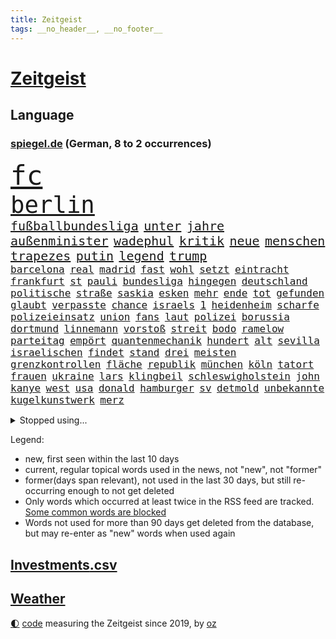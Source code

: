 ```yaml
---
title: Zeitgeist
tags: __no_header__, __no_footer__
---
```


# [Zeitgeist](https://oliz.io/zeitgeist/)

## Language

<h3><a href="https://www.spiegel.de" target="_blank">spiegel.de</a> (German, 8 to 2 occurrences)</h3>
<p style="font-family:monospace">
<span style="font-size:32pt"><a href="news_links.html#fc" class="current">fc</a></span>
<br>
<span style="font-size:28pt"><a href="news_links.html#berlin" class="current">berlin</a></span>
<br>
<span style="font-size:15pt"><a href="news_links.html#fußballbundesliga" class="current">fußballbundesliga</a></span>
<span style="font-size:15pt"><a href="news_links.html#unter" class="current">unter</a></span>
<span style="font-size:15pt"><a href="news_links.html#jahre" class="current">jahre</a></span>
<span style="font-size:15pt"><a href="news_links.html#außenminister" class="current">außenminister</a></span>
<span style="font-size:15pt"><a href="news_links.html#wadephul" class="current">wadephul</a></span>
<span style="font-size:15pt"><a href="news_links.html#kritik" class="current">kritik</a></span>
<span style="font-size:15pt"><a href="news_links.html#neue" class="current">neue</a></span>
<span style="font-size:15pt"><a href="news_links.html#menschen" class="current">menschen</a></span>
<span style="font-size:15pt"><a href="news_links.html#trapezes" class="new">trapezes</a></span>
<span style="font-size:15pt"><a href="news_links.html#putin" class="current">putin</a></span>
<span style="font-size:15pt"><a href="news_links.html#legend" class="new">legend</a></span>
<span style="font-size:15pt"><a href="news_links.html#trump" class="current">trump</a></span>
<br>
<span style="font-size:12pt"><a href="news_links.html#barcelona" class="current">barcelona</a></span>
<span style="font-size:12pt"><a href="news_links.html#real" class="current">real</a></span>
<span style="font-size:12pt"><a href="news_links.html#madrid" class="current">madrid</a></span>
<span style="font-size:12pt"><a href="news_links.html#fast" class="current">fast</a></span>
<span style="font-size:12pt"><a href="news_links.html#wohl" class="current">wohl</a></span>
<span style="font-size:12pt"><a href="news_links.html#setzt" class="current">setzt</a></span>
<span style="font-size:12pt"><a href="news_links.html#eintracht" class="current">eintracht</a></span>
<span style="font-size:12pt"><a href="news_links.html#frankfurt" class="current">frankfurt</a></span>
<span style="font-size:12pt"><a href="news_links.html#st" class="current">st</a></span>
<span style="font-size:12pt"><a href="news_links.html#pauli" class="current">pauli</a></span>
<span style="font-size:12pt"><a href="news_links.html#bundesliga" class="current">bundesliga</a></span>
<span style="font-size:12pt"><a href="news_links.html#hingegen" class="current">hingegen</a></span>
<span style="font-size:12pt"><a href="news_links.html#deutschland" class="current">deutschland</a></span>
<span style="font-size:12pt"><a href="news_links.html#politische" class="current">politische</a></span>
<span style="font-size:12pt"><a href="news_links.html#straße" class="current">straße</a></span>
<span style="font-size:12pt"><a href="news_links.html#saskia" class="current">saskia</a></span>
<span style="font-size:12pt"><a href="news_links.html#esken" class="current">esken</a></span>
<span style="font-size:12pt"><a href="news_links.html#mehr" class="current">mehr</a></span>
<span style="font-size:12pt"><a href="news_links.html#ende" class="current">ende</a></span>
<span style="font-size:12pt"><a href="news_links.html#tot" class="current">tot</a></span>
<span style="font-size:12pt"><a href="news_links.html#gefunden" class="current">gefunden</a></span>
<span style="font-size:12pt"><a href="news_links.html#glaubt" class="current">glaubt</a></span>
<span style="font-size:12pt"><a href="news_links.html#verpasste" class="current">verpasste</a></span>
<span style="font-size:12pt"><a href="news_links.html#chance" class="current">chance</a></span>
<span style="font-size:12pt"><a href="news_links.html#israels" class="current">israels</a></span>
<span style="font-size:12pt"><a href="news_links.html#1" class="current">1</a></span>
<span style="font-size:12pt"><a href="news_links.html#heidenheim" class="current">heidenheim</a></span>
<span style="font-size:12pt"><a href="news_links.html#scharfe" class="current">scharfe</a></span>
<span style="font-size:12pt"><a href="news_links.html#polizeieinsatz" class="current">polizeieinsatz</a></span>
<span style="font-size:12pt"><a href="news_links.html#union" class="current">union</a></span>
<span style="font-size:12pt"><a href="news_links.html#fans" class="current">fans</a></span>
<span style="font-size:12pt"><a href="news_links.html#laut" class="current">laut</a></span>
<span style="font-size:12pt"><a href="news_links.html#polizei" class="current">polizei</a></span>
<span style="font-size:12pt"><a href="news_links.html#borussia" class="current">borussia</a></span>
<span style="font-size:12pt"><a href="news_links.html#dortmund" class="current">dortmund</a></span>
<span style="font-size:12pt"><a href="news_links.html#linnemann" class="current">linnemann</a></span>
<span style="font-size:12pt"><a href="news_links.html#vorstoß" class="current">vorstoß</a></span>
<span style="font-size:12pt"><a href="news_links.html#streit" class="current">streit</a></span>
<span style="font-size:12pt"><a href="news_links.html#bodo" class="current">bodo</a></span>
<span style="font-size:12pt"><a href="news_links.html#ramelow" class="current">ramelow</a></span>
<span style="font-size:12pt"><a href="news_links.html#parteitag" class="current">parteitag</a></span>
<span style="font-size:12pt"><a href="news_links.html#empört" class="current">empört</a></span>
<span style="font-size:12pt"><a href="news_links.html#quantenmechanik" class="new">quantenmechanik</a></span>
<span style="font-size:12pt"><a href="news_links.html#hundert" class="current">hundert</a></span>
<span style="font-size:12pt"><a href="news_links.html#alt" class="current">alt</a></span>
<span style="font-size:12pt"><a href="news_links.html#sevilla" class="current">sevilla</a></span>
<span style="font-size:12pt"><a href="news_links.html#israelischen" class="current">israelischen</a></span>
<span style="font-size:12pt"><a href="news_links.html#findet" class="current">findet</a></span>
<span style="font-size:12pt"><a href="news_links.html#stand" class="current">stand</a></span>
<span style="font-size:12pt"><a href="news_links.html#drei" class="current">drei</a></span>
<span style="font-size:12pt"><a href="news_links.html#meisten" class="current">meisten</a></span>
<span style="font-size:12pt"><a href="news_links.html#grenzkontrollen" class="current">grenzkontrollen</a></span>
<span style="font-size:12pt"><a href="news_links.html#fläche" class="current">fläche</a></span>
<span style="font-size:12pt"><a href="news_links.html#republik" class="current">republik</a></span>
<span style="font-size:12pt"><a href="news_links.html#münchen" class="current">münchen</a></span>
<span style="font-size:12pt"><a href="news_links.html#köln" class="current">köln</a></span>
<span style="font-size:12pt"><a href="news_links.html#tatort" class="current">tatort</a></span>
<span style="font-size:12pt"><a href="news_links.html#frauen" class="current">frauen</a></span>
<span style="font-size:12pt"><a href="news_links.html#ukraine" class="current">ukraine</a></span>
<span style="font-size:12pt"><a href="news_links.html#lars" class="current">lars</a></span>
<span style="font-size:12pt"><a href="news_links.html#klingbeil" class="current">klingbeil</a></span>
<span style="font-size:12pt"><a href="news_links.html#schleswigholstein" class="current">schleswigholstein</a></span>
<span style="font-size:12pt"><a href="news_links.html#john" class="current">john</a></span>
<span style="font-size:12pt"><a href="news_links.html#kanye" class="current">kanye</a></span>
<span style="font-size:12pt"><a href="news_links.html#west" class="current">west</a></span>
<span style="font-size:12pt"><a href="news_links.html#usa" class="current">usa</a></span>
<span style="font-size:12pt"><a href="news_links.html#donald" class="current">donald</a></span>
<span style="font-size:12pt"><a href="news_links.html#hamburger" class="current">hamburger</a></span>
<span style="font-size:12pt"><a href="news_links.html#sv" class="current">sv</a></span>
<span style="font-size:12pt"><a href="news_links.html#detmold" class="current">detmold</a></span>
<span style="font-size:12pt"><a href="news_links.html#unbekannte" class="current">unbekannte</a></span>
<span style="font-size:12pt"><a href="news_links.html#kugelkunstwerk" class="new">kugelkunstwerk</a></span>
<span style="font-size:12pt"><a href="news_links.html#merz" class="current">merz</a></span>
</p>
<details>
<summary>Stopped using...</summary>
<p class="former" style="font-size:12pt">
lindner(1662) vergewaltigung(1662) eis(1661) tempo(1661) co₂(1660) gezogen(1660) tötete(1660) österreichs(1659) 300(1658) 60(1658) erdoğan(1658) erhoben(1658) sogenannte(1658) ändert(1658) 100000(1657) bekannten(1657) nachwuchs(1657) ausgebrochen(1656) bauen(1656) bidens(1656) ebenfalls(1656) kochen(1656) nahverkehr(1656) sturz(1656) allianz(1655) bereich(1655) einwohner(1655) lebensmittel(1655) mediziner(1655) mitglied(1655) mitunter(1655) steigende(1655) treffer(1655) angeklagter(1654) anwälte(1654) bekannte(1654) geschickt(1654) hervor(1654) normal(1654) oberbürgermeister(1654) benzin(1653) berichte(1653) engagement(1653) enthüllt(1653) klein(1653) möglicher(1653) obama(1653) verlegt(1653) vorschläge(1653) infektion(1652) ursula(1652) punkten(1651) schlag(1651) bayerischen(1650) gegenteil(1650) möglichst(1650) schicksal(1650) werbung(1650) berg(1649) entscheidenden(1649) verteidigungsministerium(1649) trainieren(1648) berät(1647) gesetze(1647) restaurants(1647) sender(1647) tatverdächtigen(1647) entscheidend(1646) kleines(1646) letzter(1646) absage(1645) vorgestellt(1645) einsetzen(1643) freie(1643) aktivistin(1642) ermittlern(1642) erneuten(1642) wachstum(1642) zurückgegangen(1641) 11(1640) hielten(1640) tiefen(1640) ausmaß(1639) falschen(1639) ökonomen(1637) anzeichen(1636) fehlende(1627) top(1627) sportler(1626) beitrag(1624) zeigten(1624) kandidatur(1621) koalitionspartner(1618) versorgung(1618) niedrig(1617) dutzend(1616) energie(1616) lehrkräfte(1607) schadensersatz(1593) wetterdienst(1569) vormarsch(1532) geehrt(1464) charles(1463) verdi(1405) ohnehin(1386) partnerschaft(1381) 20000(1352) nachmittag(1327) ice(1296) magazin(1270) außenministerin(1266) ausgeben(1260) luftwaffe(1259) bekannteste(1258) fußballs(1256) schloss(1229) sank(1227) symbol(1208) ring(1202) krebs(1198) inhalte(1194) spaltung(1185) gezwungen(1175) 2014(1172) betreibt(1158) rené(1158) lücken(1144) langsam(1131) rezession(1130) überlebenden(1117) gewerkschaften(1115) crew(1108) indem(1107) antisemitische(1105) klopp(1088) schlamm(1081) prominenten(1080) konzerte(1072) chefs(1064) kai(1063) iii(1058) kaffee(1051) tierschützer(1046) prompt(1042) olympischen(1040) osnabrück(1040) profi(1037) genauer(1021) legal(1008) tode(1004) revolution(998) studieren(989) bürgergeld(988) hände(981) einladung(979) schickte(969) eingreifen(967) ernährung(956) parolen(926) schmeckt(918) todesstrafe(901) eric(898) redet(885) liberale(879) game(874) nico(872) hinnehmen(863) perfekten(851) viertagewoche(845) vorfälle(843) islamistischen(818) jäger(811) georgien(797) ministerpräsidenten(793) ankommen(779) eingeladen(772) betreiben(768) pen(762) emotionen(750) angerichtet(749) boomt(748) zeuge(746) italiener(745) fußballverband(739) victor(733) härtere(732) beine(730) vergeltung(719) vierten(709) auswirken(706) protestierten(705) neuwahlen(702) helden(687) mysteriöse(682) model(675) missstände(673) milliardenschweren(666) auswahl(664) 2013(663) interessiert(662) palästinensische(646) schlimmer(645) 36(642) politikerinnen(642) schönste(641) geflohen(635) körperliche(617) wirbel(614) mary(608) unten(604) momente(598) gewinner(596) dient(592) herbert(583) berüchtigte(576) darstellung(573) strafgerichtshof(571) eröffnung(565) ddr(561) demos(560) taucht(555) versagt(552) wild(538) attraktiver(536) recep(533) tayyip(533) stellten(528) aussetzen(526) unterschätzt(525) verschaffen(522) signalisiert(518) staatsanwälte(512) bundestagswahl(505) robbie(505) bernd(504) leise(502) bestraft(500) falls(499) 125(496) kriegsschiffe(489) ambitionen(487) finanzen(487) on(483) landung(482) toni(480) hollywoods(470) gleichberechtigung(469) le(469) rast(468) erfolgreichen(465) gegensteuern(457) 2006(456) matteo(452) great(449) mittleren(449) verdächtiger(448) elton(444) korrigiert(441) abgewiesen(440) konzept(440) jena(439) rechtlichen(433) 74(430) frühe(428) marathon(428) realistische(428) glimpflich(427) strategische(427) gerieten(421) 58(420) dein(418) schätzt(418) chinesisches(417) superstars(416) lüge(413) blutbad(410) persönlichkeit(407) altersvorsorge(403) fing(403) musiala(402) langweilig(400) pole(400) jamal(399) strafzölle(394) wahren(394) dokumentation(393) laufende(393) km/h(392) zusätzlichen(391) lieder(390) populismus(390) 2029(386) statistische(384) fußballbund(383) tennisspielerin(381) paket(378) übergriffen(376) hunderttausenden(372) instanz(371) wirtschaftspolitik(369) bahnstrecke(367) längste(365) figuren(364) weltgrößten(364) sticht(363) telekom(360) entgeht(358) johnson(357) akzeptieren(356) flut(353) automaten(350) bande(350) forschenden(350) premiers(346) weibchen(345) sportlerinnen(343) azubis(342) planten(340) verlegen(339) spanier(334) vorteile(334) neueste(331) m(330) nachrichtenagentur(328) jubel(324) ordnete(324) evakuierungen(323) fußballplatz(323) alassad(321) feinde(321) stärkste(317) normalen(314) royal(313) back(312) schwangerschaft(312) potenziell(311) sätzen(311) berührt(309) bleibe(307) netflixdoku(304) situationen(303) nachträglich(301) schätzung(301) weltraum(299) beziehen(297) hollywoodstars(297) praktisch(297) unsicher(297) baseball(294) menschlichen(293) wählten(293) rico(292) erkunden(291) umstrittenem(290) präsidentschaft(284) entgehen(283) externe(281) zuspruch(281) atlantik(280) tony(280) eigentliche(276) fiasko(276) zwölfjährige(276) geurteilt(275) turnen(275) eiszeit(274) lockt(274) unsicherheit(274) cdumann(272) marc(272) bundestags(271) notfalls(269) skepsis(268) wettert(268) radio(267) secret(266) austausch(265) entsprechende(265) moderiert(264) zögern(262) jones(261) schau(260) finger(259) weiblichen(259) datum(258) einstigen(258) baschar(256) geheimdienste(256) siedler(256) michelle(253) verfängt(253) liveblog(252) dax(250) wahrgenommen(250) zustimmung(249) asiatischen(245) abgebaut(242) benutzte(242) drohten(242) erstattet(242) punktet(242) viermal(241) gelangt(239) rückführungen(239) enthoben(237) amtes(235) usbürger(235) zurecht(234) 55(233) explizit(233) plante(233) beruht(232) trieb(232) bekämpft(231) böllern(231) andernfalls(230) dietmar(230) geschaffen(230) arne(229) mönchengladbach(229) überwacht(228) achtung(227) anlässlich(225) briefe(225) 98(221) explodiert(220) schwanken(218) zulässig(218) krankenkassen(216) maren(216) katastrophal(215) auswärtssieg(211) bundespräsidenten(208) krankenversicherung(207) königreich(205) na(205) statements(204) offenheit(203) studiert(203) verliehen(203) indigene(202) hof(200) lenken(199) country(198) ecuador(198) inhalten(198) gefiel(196) heutzutage(196) tatortvote(196) koalitionsgespräche(195) ausgeliefert(193) unterwäsche(193) weltmeisterschaft(192) gestützt(191) verrückt(191) lungenentzündung(189) söders(189) aufarbeitung(188) zusätzlich(187) krassen(184) sprüchen(184) freiheiten(183) erneuerbaren(181) exemplare(180) leere(179) phasen(179) qualifiziert(179) bürgern(178) sprit(177) sklaverei(176) dunkelheit(175) kompetenz(175) entlastungen(173) gefährdung(173) rüstungsindustrie(173) tumult(173) bröckeln(172) parteikollegen(172) laschet(171) überzieht(171) gazas(170) gelder(170) ökonom(170) machtlos(169) tauscht(169) linksextremisten(168) durchsuchungen(167) joseph(167) jva(167) künftiger(167) abzug(166) abgelehnt(165) rookie(165) einnehmen(164) antike(163) bekomme(163) triumphieren(163) puerto(162) entschlossen(161) merkwürdige(161) offizieller(161) ergibt(160) vorherrschaft(159) benko(158) fallschirmspringer(158) gründerin(158) quoten(158) jude(157) zielscheibe(157) zurückzukehren(157) amerikanern(156) böller(156) gavin(156) leibwächter(155) wechseljahre(155) funde(154) analysieren(153) drohnenaufnahmen(153) make(153) grundsätzliche(152) rüstung(152) mist(151) meghan(150) silvesternacht(149) strafverfahren(148) partnern(147) rächen(147) versicherung(147) pompeji(146) voranbringen(146) mourinho(145) verdienst(145) anweisung(144) berlinale(144) preisverleihung(144) grenzschutz(143) leichte(143) motive(142) ozean(142) ussenat(142) bafög(141) finanzierte(141) schmerzhaft(141) termine(141) alkoholsucht(140) blindgänger(140) ed(140) einsatzes(140) sheeran(140) usgesundheitsminister(139) tarifkonflikt(138) wohnungsbau(138) beitragserhöhungen(137) beworben(137) brandmauer(137) fragile(137) medienberichte(137) sämtliche(137) pferdesport(135) verlangte(135) verließen(135) intakt(134) anhören(133) berufen(133) tina(133) verlauf(133) geschwindigkeit(132) sabotiert(132) 40000(131) alleingang(131) silvester(131) hofften(130) skifahrer(130) tiefstand(128) assad(127) inseln(127) ligaspielen(127) 218(126) ausrufung(126) business(126) kranken(126) levy(126) tommy(126) beruflichen(125) begriffen(124) neuigkeiten(124) rückkehrer(124) signagründer(123) syrische(123) unentschieden(123) verschlechtert(123) geheimdienstchef(122) kriegsrechts(122) strafmaßnahmen(122) zielte(122) herzogin(121) parteichefs(121) souveränität(121) südwesten(121) bundesarbeitsgericht(120) fck(120) 20jährigen(119) nasa(119) o(119) umsturz(119) affront(118) brian(118) diagnostiziert(118) begeht(117) willkürlich(117) übergangsregierung(117) erwartete(116) eskalierte(116) syrischer(116) empfehlen(115) insolvent(115) kochbücher(115) maßgeblich(115) mr(115) rezepte(115) sanierung(115) appelliert(114) betonen(114) logik(114) epidemie(113) friends(113) winzige(113) gastbeitrag(112) luigi(112) tatverdacht(112) 42jähriger(111) forever(111) law(111) millionensumme(111) überdenken(111) konzepte(110) premierministers(110) gelbhaar(109) innen(108) markle(108) algorithmus(107) psychiatrie(106) ostdeutschen(105) sammler(105) wandelt(105) besitz(104) gestaltete(104) katastrophalen(104) kaufkraft(104) piste(104) amtsübernahme(103) geschmack(103) schärfere(103) cruz(102) feuerwehrleute(102) mccartney(102) salman(102) wiederholten(102) behauptung(101) verteuert(101) überlebten(101) trocken(100) hochtouren(99) jahrelangen(99) machenschaften(99) titelrennen(99) träume(99) unsicherheiten(98) sackt(97) uskonzerne(97) vereinzelt(97) lieferten(96) breites(95) introvertierte(95) schlussphase(95) artikel(94) hinweisen(94) schwäche(94) verschluckt(94) csupolitiker(93) gegenkandidaten(93) karibik(93) militärregierung(93) berufsleben(92) dahinterstecken(92) datenanalyse(92) kälte(92) problematisch(92) promille(92) spezialisiert(92) abzuwenden(91) boote(91) grill(91) vergewaltiger(91) bedingt(90) unruhige(90) blondie(89) karriereknick(89) teslachefs(89) trübe(89) werten(89) eukommissionschefin(88) familiären(88) immobilienreich(88) personenschutz(88) routine(88) studio(88) zutritt(88) aufzunehmen(87) bewusster(87) büchern(87) gerüchteküche(87) grundstück(87) inn(87) vage(87) aufschieben(86) gesunde(86) hochfahren(86) landeschef(86) taiwanchinakonflikt(86) verziehen(85) bankrotterklärung(84) diversitätsprogramme(84) lobbyarbeit(84) montagmorgen(84) wappnet(84) entschärfung(83) iwfchefin(83) newsom(83) protests(83) trockene(83) endlose(82) erhärtet(82) fern(82) interviews(82) introvertiert(82) blendete(81) doppeltes(81) einzuschränken(81) gemüse(81) iea(81) kutsche(81) sussex(81) energieversorgung(80) handelspartner(80) spannung(80) verschickte(80) agent(79) ausgesucht(79) flüssen(79) ostdeutsche(79) alpinistin(78) durchzusetzen(78) empfindliche(78) nationalspielerin(78) aufklärungsflugzeug(77) floriert(77) korruptionsprozess(77) langes(77) malek(77) mel(77) rami(77) veranlasst(77) academy(76) feststellt(76) israelhamaskrieg(76) lynch(76) mitgerissen(76) schmähpreis(76) sozialversicherung(76) usjustizministerin(76) agentur(75) aquarium(75) belästigungsvorwürfe(75) brancheninsider(75) entwickelte(75) erfreut(75) frauenfußball(75) defensive(74) friedhof(74) gelesen(74) menstruation(74) schmierereien(74) amthor(73) ideologien(73) tatbegehungsgefahr(73) durchgesickert(72) huthimilizen(72) metaceo(72) negativrekord(72) socialmediaplattform(72) spielberg(72) achim(71) blockbuster(71) lecker(71) quer(71) solarstrom(71) tornados(71) zwangsurlaub(71) agieren(70) anschauen(70) entscheidendes(70) mette(70) misshandlungsvorwürfe(70) puma(70) saarland(70) seuche(70) spende(70) usfirma(70) ash(69) blockierte(69) antonelli(68) aufwärts(68) handels(68) kimi(68) definieren(67) fler(67) krebsdiagnose(67) unbehagen(67) wassermassen(67) abschottung(66) frederiksen(66) fünfpunkteplan(66) großbuchstaben(66) heizöl(66) house(66) josef(66) komm(66) lebenstraum(66) nähern(66) petition(66) siliconvalleygrößen(66) untersuchungsbericht(66) verschärfungen(66) übergang(66) annehmen(65) demonstrative(65) finanzlage(65) klargestellt(65) kräftemessen(65) löw(65) seriös(65) warnten(65) agiert(64) gecancelt(64) nationalisten(64) ostbeauftragte(64) wale(64) bvg(63) konzentrationslagers(63) reisten(63) zolldrohungen(63) aufwachen(62) gezüchtet(62) ole(62) pausiert(62) streik(62) usarmee(62) verleihung(62) baseballstar(61) schulweg(61) strafbefehl(61) bombardierung(60) einfuhrzöllen(60) enthält(60) handelspartnern(59) modemarken(59) rechnungshof(59) rohstoffe(59) verglich(59) 51(58) einigungen(58) staatskasse(58) thrones(58) beeindrucken(57) einsperren(57) hagelt(57) lieferketten(57) ungeheuer(57) verteilen(57) wuppertal(57) 38jähriger(56) anrecht(56) felsen(56) lala(56) rider(56) titelkampf(56) urteilt(56) ausgenommen(55) ausgenutzt(55) ernster(55) fördert(55) grönemeyer(55) internationalem(55) komitee(55) lagune(55) lotus(55) vorurteilen(55) abgezockt(54) arbeitsbedingungen(54) behtash(54) fahrschüler(54) kommunale(54) maryam(54) nationalen(54) sanaeeha(54) spiegeltalk(54) widerlegt(54) 38jährigen(53) curling(53) verwaltung(53) wochenlanger(53) überboten(53) assistent(52) beugt(52) bodycams(52) eli(52) fressen(52) nachhaltiger(52) neuerlichen(52) rugby(52) stichwaffen(52) adams(51) angefangen(51) dokumentarfilm(51) franca(51) kletterer(51) kompletten(51) lehfeldt(51) monaco(51) veruntreute(51) wirtschaftsforscher(51) überfälle(51) hohn(50) häufigste(50) influencern(50) spielball(50) staatspräsident(50) stolze(50) tiefsten(50) umgekehrt(50) wissenschaftlerin(50) absolvieren(49) bundeskartellamt(49) handelsbilanzen(49) abgeben(48) fahrerlaubnis(48) masterplan(48) menschenrechtsgruppen(48) multimilliardär(48) scheinbar(48) faktor(47) kinshasa(47) totem(47) uss(47) 64(46) einflüsterer(46) energiequelle(46) intellektuellen(46) philosoph(46) freigang(45) gestreikt(45) prägenden(45) steuergeld(45) blaue(44) erschaffen(44) konfrontationskurs(44) snl(44) stimmrecht(44) 32jähriger(43) bäcker(43) francesca(43) künstlichem(43) vernichten(43) zweifelhafte(43) again(42) fußballweltmeister(42) roberto(42) nochaußenministerin(41) ramadan(41) schiebt(41) 46jährige(40) franchise(40) masernausbruch(40) sandalen(40) schlossen(40) wahrscheinlichkeit(40) bäckerei(39) selina(39) titanic(39) abgesackt(38) akzeptiert(38) schwangere(38) triathlon(38) autonome(37) kohlenmonoxidvergiftung(37) kostete(37) lieferkettengesetz(37) schwächt(37) weltmeisterin(37) 239(36) durchbrochen(36) glückwünsche(36) handelspolitik(36) koalitionsgesprächen(35) netflixshow(35) skelette(35) sommermärchenprozess(35) winfried(35) abgesehen(34) drittgrößte(34) fenerbahçe(34) geschlechterunterschiede(34) impfskeptiker(34) meistens(34) rekordkurs(34) stein(34) zurückgewinnen(34) bundesamtes(33) bundesstraße(33) highschool(33) knappes(33) politischem(33) wirtschaftsflaute(33) wohnungsnot(33) zerbrechen(33) 13000(32) bundesweiten(32) konter(32) zugestellt(32) absurde(31) autorennen(31) klafft(31) parteiübergreifend(31) bündnispartner(30) eingefrorenes(30) gelüftet(30) inspirieren(30) krywyj(30) portfolio(30) rih(30) schulleiter(30) walter(30) zivile(30) auszusetzen(29) beigebracht(29) gynäkologe(29) maradona(29) mittelamerika(29) spätestens(29) zuordnen(29) ölpreise(29) batman(28) camilla(28) csulandesgruppenchef(28) demokratien(28) dying(28) formiert(28) jesse(28) justizopfer(28) krauth(28) liganiederlage(28) tankstellen(28) theatermacher(28) aung(27) beate(27) doppelstaatler(27) endloser(27) hlaing(27) juntachef(27) kampfpilot(27) min(27) männlich(27) ungewöhnlicher(27) übung(27) affen(26) begeben(26) einreisen(26) femizide(26) hürden(26) mutigen(26) staatsgemäldesammlungen(26) virus(26) abschnitt(25) selenskyjs(25) unterrepräsentiert(25) 39jährige(24) etf(24) existierenden(24) separatisten(24) stall(24) tobte(24) visa(24) wachstumsprognose(24) zeitungsbericht(24) dorn(23) eingeknickt(23) geldes(23) heldin(23) johansson(23) quadratmetern(23) scarlett(23) umweltministerin(23) vortag(23) willst(23) zollankündigungen(23) fotografen(22) goldenes(22) junta(22) militärübung(22) schuldenpaket(22) vermeidbar(22) erstellt(21) gefälschten(21) sogenanntes(21) verbrennerausstieg(21) woidke(21) beschlagnahmen(20) shop(20) wirtschaftlicher(20) abräumen(19) abschiebeflüge(19) ausgegangen(19) gegenzölle(19) gymnasiums(19) hobbys(19) stroot(19) tweet(19) angepasst(18) asylsystems(18) einzudämmen(18) fahndung(18) reißenden(18) schluckt(18) südsudan(18) unojob(18) zulassen(18) ausschnitte(17) erklärungsnot(17) leckere(17) mpox(17) obduktion(17) arabischer(16) bodenoffensive(16) erheblichem(16) hochzeitsfeier(16) konsens(16) raumflug(16) visum(16) vorgeschmack(16) bürgerrechtler(15) copa(15) felder(15) handelskonflikt(15) jordan(15) mailandsanremo(15) prüfungen(15) schimmel(15) usnotenbank(15) zunehmender(15) 160000(14) banker(14) carl(14) darknet(14) gletscher(14) schüchtern(14) uhrenindustrie(14) anpassung(13) chp(13) fernseher(13) nussknacker(13) prozessbeginn(13) schreck(13) sechsjährige(13) spiegelspitzengespräch(13) stürzten(13) upamecano(13) 144(12) kühlungsborn(12) landwirt(12) opferzahl(12) ortschaften(12) streitpunkte(12) taiwans(12) verläuft(12) nachgeben(11) pokalhalbfinale(11) unterbreitet(11) zusammenbringt(11)
</p>
</details>
<p>Legend:
<ul>
<li><span class="new">new</span>, first seen within the last 10 days</li>
<li><span class="current">current</span>, regular topical words used in the news, not "new", not "former"</li>
<li><span class="former">former(days span relevant)</span>, not used in the last 30 days, but still re-occurring enough to not get deleted</li>
<li>Only words which occurred at least twice in the RSS feed are tracked. <a href="language/filters.py">Some common words are blocked</a></li>
<li>Words not used for more than 90 days get deleted from the database, but may re-enter as "new" words when used again</li>
</ul>
</p>

## [Investments](investments.html)[.csv](investments.csv)

## [Weather](weather.html)

<footer>
<a href="javascript:toggleTheme()" class="nav">🌓</a>
<a href="https://github.com/ooz/zeitgeist">code</a> measuring the Zeitgeist since 2019, by <a href="https://oliz.io">oz</a>
</footer>
